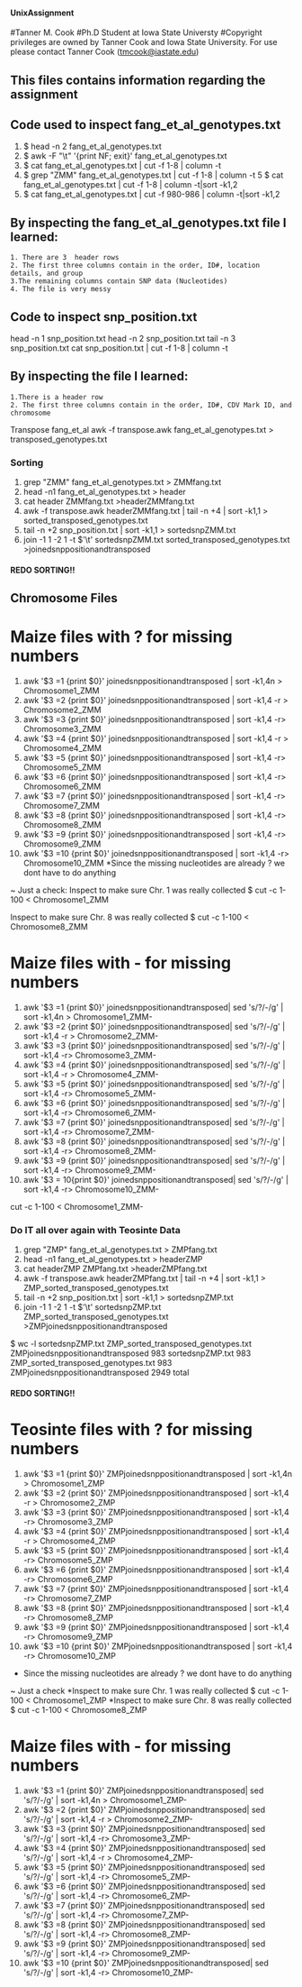 #### UnixAssignment
#Tanner M. Cook
#Ph.D Student at Iowa State Universty
#Copyright privileges are owned by Tanner Cook and Iowa State University. For use please contact Tanner Cook (tmcook@iastate.edu)

## This files contains information regarding the assignment

## Code used to inspect fang_et_al_genotypes.txt 

1. $ head -n 2  fang_et_al_genotypes.txt
 2. $ awk -F "\t" '{print NF; exit}' fang_et_al_genotypes.txt 
 3. $ cat fang_et_al_genotypes.txt | cut -f 1-8 | column -t 
 4. $ grep "ZMM" fang_et_al_genotypes.txt | cut -f 1-8 | column -t
 5 $ cat fang_et_al_genotypes.txt | cut -f 1-8 | column -t|sort -k1,2
 5. $ cat fang_et_al_genotypes.txt | cut -f 980-986 | column -t|sort -k1,2

## By inspecting the fang_et_al_genotypes.txt file I learned:

    1. There are 3  header rows
    2. The first three columns contain in the order, ID#, location details, and group
    3.The remaining columns contain SNP data (Nucleotides) 
    4. The file is very messy
 
 ## Code to inspect snp_position.txt

head -n 1 snp_position.txt
head -n 2 snp_position.txt
tail -n 3 snp_position.txt
cat snp_position.txt | cut -f 1-8 | column -t

 ## By inspecting the file I learned:
 
    1.There is a header row
    2. The first three columns contain in the order, ID#, CDV Mark ID, and chromosome
    

 Transpose fang_et_al
    awk -f transpose.awk fang_et_al_genotypes.txt > transposed_genotypes.txt

### Sorting
 
 
1. grep "ZMM" fang_et_al_genotypes.txt > ZMMfang.txt
2.  head -n1 fang_et_al_genotypes.txt > header
3. cat header ZMMfang.txt >headerZMMfang.txt
4. awk -f transpose.awk headerZMMfang.txt | tail -n +4 | sort -k1,1 > sorted_transposed_genotypes.txt
5. tail -n +2 snp_position.txt | sort -k1,1 > sortedsnpZMM.txt
6. join -1 1 -2 1 -t $'\t' sortedsnpZMM.txt sorted_transposed_genotypes.txt >joinedsnppositionandtransposed


    
#### REDO SORTING!!
## Chromosome Files
# Maize files with ? for missing numbers
1. awk '$3 =1 {print $0}' joinedsnppositionandtransposed | sort -k1,4n  > Chromosome1_ZMM
2. awk '$3 =2 {print $0}' joinedsnppositionandtransposed | sort -k1,4 -r > Chromosome2_ZMM
3. awk '$3 =3 {print $0}' joinedsnppositionandtransposed | sort -k1,4 -r> Chromosome3_ZMM
4. awk '$3 =4 {print $0}' joinedsnppositionandtransposed | sort -k1,4 -r > Chromosome4_ZMM
5. awk '$3 =5 {print $0}' joinedsnppositionandtransposed | sort -k1,4 -r> Chromosome5_ZMM
6. awk '$3 =6 {print $0}' joinedsnppositionandtransposed | sort -k1,4 -r> Chromosome6_ZMM
7. awk '$3 =7 {print $0}' joinedsnppositionandtransposed | sort -k1,4 -r> Chromosome7_ZMM
8. awk '$3 =8 {print $0}' joinedsnppositionandtransposed | sort -k1,4 -r> Chromosome8_ZMM
9. awk '$3 =9 {print $0}' joinedsnppositionandtransposed | sort -k1,4 -r> Chromosome9_ZMM
10. awk '$3 =10 {print $0}' joinedsnppositionandtransposed | sort -k1,4 -r> Chromosome10_ZMM
*Since the missing nucleotides are already ? we dont have to do anything

~ Just a check: Inspect to make sure Chr. 1 was really collected $ cut -c 1-100 < Chromosome1_ZMM

   Inspect to make sure Chr. 8 was really collected $ cut -c 1-100 < Chromosome8_ZMM

# Maize files with - for missing numbers

1. awk '$3 =1 {print $0}' joinedsnppositionandtransposed| sed 's/?/-/g' | sort -k1,4n  > Chromosome1_ZMM-
2. awk '$3 =2 {print $0}' joinedsnppositionandtransposed| sed 's/?/-/g' | sort -k1,4 -r > Chromosome2_ZMM-
3. awk '$3 =3 {print $0}' joinedsnppositionandtransposed| sed 's/?/-/g' | sort -k1,4 -r> Chromosome3_ZMM-
4. awk '$3 =4 {print $0}' joinedsnppositionandtransposed| sed 's/?/-/g' | sort -k1,4 -r > Chromosome4_ZMM-
5. awk '$3 =5 {print $0}' joinedsnppositionandtransposed| sed 's/?/-/g' | sort -k1,4 -r> Chromosome5_ZMM-
6. awk '$3 =6 {print $0}' joinedsnppositionandtransposed| sed 's/?/-/g' | sort -k1,4 -r> Chromosome6_ZMM-
7. awk '$3 =7 {print $0}' joinedsnppositionandtransposed| sed 's/?/-/g' | sort -k1,4 -r> Chromosome7_ZMM-
8. awk '$3 =8 {print $0}' joinedsnppositionandtransposed| sed 's/?/-/g' | sort -k1,4 -r> Chromosome8_ZMM-
9. awk '$3 =9 {print $0}' joinedsnppositionandtransposed| sed 's/?/-/g' | sort -k1,4 -r> Chromosome9_ZMM-
10. awk '$3 = 10{print $0}' joinedsnppositionandtransposed| sed 's/?/-/g' | sort -k1,4 -r> Chromosome10_ZMM-


cut -c 1-100 < Chromosome1_ZMM-


### Do IT all over again with Teosinte Data


1. grep "ZMP" fang_et_al_genotypes.txt > ZMPfang.txt
2. head -n1 fang_et_al_genotypes.txt > headerZMP
3. cat headerZMP ZMPfang.txt >headerZMPfang.txt
4. awk -f transpose.awk headerZMPfang.txt | tail -n +4 | sort -k1,1 > ZMP_sorted_transposed_genotypes.txt
5. tail -n +2 snp_position.txt | sort -k1,1 > sortedsnpZMP.txt
6. join -1 1 -2 1 -t $'\t' sortedsnpZMP.txt ZMP_sorted_transposed_genotypes.txt >ZMPjoinedsnppositionandtransposed

 $ wc -l sortedsnpZMP.txt ZMP_sorted_transposed_genotypes.txt ZMPjoinedsnppositionandtransposed
    983 sortedsnpZMP.txt
    983 ZMP_sorted_transposed_genotypes.txt
    983 ZMPjoinedsnppositionandtransposed
   2949 total

#### REDO SORTING!!

# Teosinte files with ? for missing numbers
1. awk '$3 =1 {print $0}' ZMPjoinedsnppositionandtransposed | sort -k1,4n  > Chromosome1_ZMP
2. awk '$3 =2 {print $0}' ZMPjoinedsnppositionandtransposed | sort -k1,4 -r > Chromosome2_ZMP
3. awk '$3 =3 {print $0}' ZMPjoinedsnppositionandtransposed | sort -k1,4 -r> Chromosome3_ZMP
4. awk '$3 =4 {print $0}' ZMPjoinedsnppositionandtransposed | sort -k1,4 -r > Chromosome4_ZMP
5. awk '$3 =5 {print $0}' ZMPjoinedsnppositionandtransposed | sort -k1,4 -r> Chromosome5_ZMP
6. awk '$3 =6 {print $0}' ZMPjoinedsnppositionandtransposed | sort -k1,4 -r> Chromosome6_ZMP
7. awk '$3 =7 {print $0}' ZMPjoinedsnppositionandtransposed | sort -k1,4 -r> Chromosome7_ZMP
8. awk '$3 =8 {print $0}' ZMPjoinedsnppositionandtransposed | sort -k1,4 -r> Chromosome8_ZMP
9. awk '$3 =9 {print $0}' ZMPjoinedsnppositionandtransposed | sort -k1,4 -r> Chromosome9_ZMP
10. awk '$3 =10 {print $0}' ZMPjoinedsnppositionandtransposed | sort -k1,4 -r> Chromosome10_ZMP
* Since the missing nucleotides are already ? we dont have to do anything

~ Just a check
*Inspect to make sure Chr. 1 was really collected $ cut -c 1-100 < Chromosome1_ZMP
*Inspect to make sure Chr. 8 was really collected $ cut -c 1-100 < Chromosome8_ZMP

# Maize files with - for missing numbers

1. awk '$3 =1 {print $0}' ZMPjoinedsnppositionandtransposed| sed 's/?/-/g' | sort -k1,4n  > Chromosome1_ZMP-
2. awk '$3 =2 {print $0}' ZMPjoinedsnppositionandtransposed| sed 's/?/-/g' | sort -k1,4 -r > Chromosome2_ZMP-
3. awk '$3 =3 {print $0}' ZMPjoinedsnppositionandtransposed| sed 's/?/-/g' | sort -k1,4 -r> Chromosome3_ZMP-
4. awk '$3 =4 {print $0}' ZMPjoinedsnppositionandtransposed| sed 's/?/-/g' | sort -k1,4 -r > Chromosome4_ZMP-
5. awk '$3 =5 {print $0}' ZMPjoinedsnppositionandtransposed| sed 's/?/-/g' | sort -k1,4 -r> Chromosome5_ZMP-
6. awk '$3 =6 {print $0}' ZMPjoinedsnppositionandtransposed| sed 's/?/-/g' | sort -k1,4 -r> Chromosome6_ZMP-
7. awk '$3 =7 {print $0}' ZMPjoinedsnppositionandtransposed| sed 's/?/-/g' | sort -k1,4 -r> Chromosome7_ZMP-
8. awk '$3 =8 {print $0}' ZMPjoinedsnppositionandtransposed| sed 's/?/-/g' | sort -k1,4 -r> Chromosome8_ZMP-
9. awk '$3 =9 {print $0}' ZMPjoinedsnppositionandtransposed| sed 's/?/-/g' | sort -k1,4 -r> Chromosome9_ZMP-
10. awk '$3 =10 {print $0}' ZMPjoinedsnppositionandtransposed| sed 's/?/-/g' | sort -k1,4 -r> Chromosome10_ZMP-
